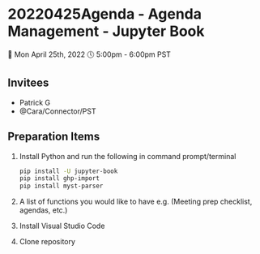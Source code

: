 # 20220425Agenda - Agenda Management - Jupyter Book

📅 Mon April 25th, 2022
🕔 5:00pm - 6:00pm PST

## Invitees

- Patrick G
- @Cara/Connector/PST

## Preparation Items

1. Install Python and run the following in command prompt/terminal

    ``` zsh
    pip install -U jupyter-book
    pip install ghp-import
    pip install myst-parser
    ```

2. A list of functions you would like to have e.g. (Meeting prep checklist, agendas, etc.)

3. Install Visual Studio Code

4. Clone repository
